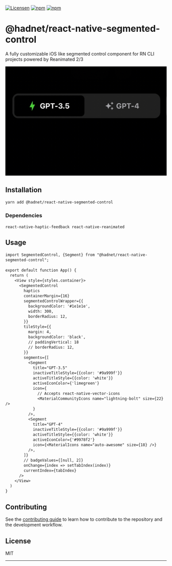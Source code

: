 [![Licensen](https://img.shields.io/github/package-json/license/hadnet/react-native-segmented-control/master?label=License&style=flat-square)](https://www.npmjs.com/package/@hadnet/react-native-segmented-control)
[![npm](https://img.shields.io/badge/Types-included-blue?style=flat-square)](https://www.npmjs.com/package/@hadnet/react-native-segmented-control)
[![npm](https://img.shields.io/npm/dt/@hadnet/react-native-segmented-control.svg)](https://www.npmjs.com/package/@hadnet/react-native-segmented-control)

# @hadnet/react-native-segmented-control

A fully customizable iOS like segmented control component for RN CLI projects powered by Reanimated 2/3

![segmented-control-preview](./preview.gif)

## Installation

```sh
yarn add @hadnet/react-native-segmented-control
```

### Dependencies

```
react-native-haptic-feedback react-native-reanimated
```

## Usage

```tsx
import SegmentedControl, {Segment} from "@hadnet/react-native-segmented-control";

export default function App() {
  return (
    <View style={styles.container}>
      <SegmentedControl
        haptics
        containerMargin={16}
        segmentedControlWrapper={{
          backgroundColor: '#1e1e1e',
          width: 300,
          borderRadius: 12,
        }}
        tileStyle={{
          margin: 4,
          backgroundColor: 'black',
          // paddingVertical: 18
          // borderRadius: 12,
        }}
        segments={[
          <Segment
            title="GPT-3.5"
            inactiveTitleStyle={{color: '#9a999f'}}
            activeTitleStyle={{color: 'white'}}
            activeIconColor={'limegreen'}
            icon={
              // Accepts react-native-vector-icons
              <MaterialCommunityIcons name="lightning-bolt" size={22} />
            }
          />,
          <Segment
            title="GPT-4"
            inactiveTitleStyle={{color: '#9a999f'}}
            activeTitleStyle={{color: 'white'}}
            activeIconColor={'#9978f2'}
            icon={<MaterialIcons name="auto-awesome" size={18} />}
          />,
        ]}
        // badgeValues={[null, 2]}
        onChange={index => setTabIndex(index)}
        currentIndex={tabIndex}
      />
    </View>
  )
}
```

## Contributing

See the [contributing guide](CONTRIBUTING.md) to learn how to contribute to the repository and the development workflow.

## License

MIT

---


